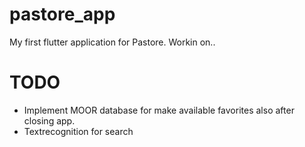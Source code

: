 # pastore_app

My first flutter application for Pastore.
Workin on..

# TODO
- Implement MOOR database for make available  favorites also after closing app.
- Textrecognition for search
